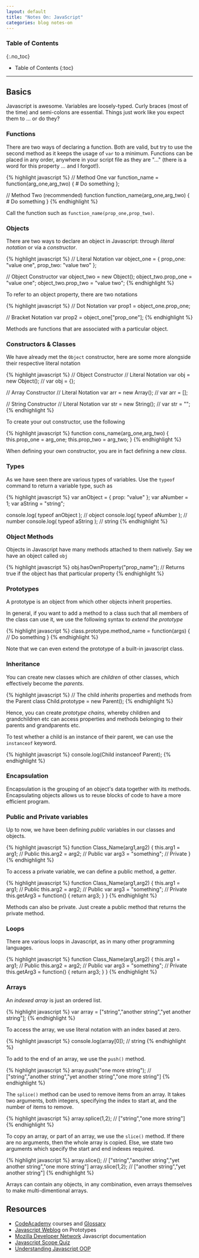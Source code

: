 ```yaml
---
layout: default 
title: "Notes On: JavaScript"
categories: blog notes-on
---
```


### Table of Contents
{:.no_toc}

* Table of Contents
{:toc}

---

## Basics
Javascript is awesome. Variables are loosely-typed. Curly braces (most of the time) and semi-colons are essential. Things just work like you expect them to ... or do they?

### Functions
There are two ways of declaring a function. Both are valid, but try to use the second method as it keeps the usage of `var` to a minimum. Functions can be placed in any order, anywhere in your script file as they are "..." (there is a word for this property ... and I forgot!).

{% highlight javascript %}
// Method One
var function_name = function(arg_one,arg_two) {
    # Do something
};

// Method Two (recommended)
function function_name(arg_one,arg_two) {
    # Do something
}
{% endhighlight %}

Call the function such as `function_name(prop_one,prop_two)`.

### Objects
There are two ways to declare an object in Javascript: through _literal notation_ or via a _constructor_.

{% highlight javascript %}
// Literal Notation
var object_one = {
    prop_one: "value one",
    prop_two: "value two"
};

// Object Constructor
var object_two = new Object();
    object_two.prop_one = "value one";
    object_two.prop_two = "value two";
{% endhighlight %}

To refer to an object property, there are two notations

{% highlight javascript %}
// Dot Notation
var prop1 = object_one.prop_one;

// Bracket Notation
var prop2 = object_one["prop_one"];
{% endhighlight %}

Methods are functions that are associated with a particular object.

### Constructors & Classes
We have already met the `Object` constructor, here are some more alongside their respective literal notation

{% highlight javascript %}
// Object Constructor    // Literal Notation
var obj = new Object();  // var obj = {};

// Array Constructor     // Literal Notation
var arr = new Array();   // var arr = [];

// String Constructor    // Literal Notation
var str = new String();  // var str = "";
{% endhighlight %}

To create your out constructor, use the following

{% highlight javascript %}
function cons_name(arg_one,arg_two) {
    this.prop_one = arg_one;
    this.prop_two = arg_two;
}
{% endhighlight %}

When defining your own constructor, you are in fact defining a new _class_.

### Types
As we have seen there are various types of variables. Use the `typeof` command to return a variable type, such as

{% highlight javascript %}
var anObject = { prop: "value" };
var aNumber  = 1;
var aString  = "string";

console.log( typeof anObject );  // object
console.log( typeof aNumber );   // number
console.log( typeof aString );   // string
{% endhighlight %}

### Object Methods
Objects in Javascript have many methods attached to them natively. Say we have an object called `obj`

{% highlight javascript %}
obj.hasOwnProperty("prop_name");  // Returns true if the object has that particular property
{% endhighlight %}

### Prototypes
A prototype is an object from which other objects inherit properties.

In general, if you want to add a method to a class such that all members of the class can use it, we use the following syntax to _extend the prototype_

{% highlight javascript %}
class.prototype.method_name = function(args) {
    // Do something
}
{% endhighlight %}

Note that we can even extend the prototype of a built-in javascript class.

### Inheritance
You can create new classes which are _children_ of other classes, which effectively become the _parents_.

{% highlight javascript %}
// The child _inherits_ properties and methods from the Parent class
Child.prototype = new Parent();
{% endhighlight %}

Hence, you can create _prototype chains_, whereby children and grandchildren etc can access properties and methods belonging to their parents and grandparents etc.

To test whether a child is an instance of their parent, we can use the `instanceof` keyword.

{% highlight javascript %}
console.log(Child instanceof Parent);
{% endhighlight %}

### Encapsulation
Encapsulation is the grouping of an object's data together with its methods. Encapsulating objects allows us to reuse blocks of code to have a more efficient program.

### Public and Private variables
Up to now, we have been defining _public_ variables in our classes and objects.

{% highlight javascript %}
function Class_Name(arg1,arg2) {
    this.arg1 = arg1;               // Public
    this.arg2 = arg2;               // Public
    var arg3 = "something";         // Private
}
{% endhighlight %}

To access a private variable, we can define a public method, a _getter_.

{% highlight javascript %}
function Class_Name(arg1,arg2) {
    this.arg1 = arg1;               // Public
    this.arg2 = arg2;               // Public
    var arg3 = "something";         // Private
    this.getArg3 = function() {
        return arg3;
    }
}
{% endhighlight %}

Methods can also be private. Just create a public method that returns the private method.

### Loops
There are various loops in Javascript, as in many other programming languages.

{% highlight javascript %}
function Class_Name(arg1,arg2) {
    this.arg1 = arg1;               // Public
    this.arg2 = arg2;               // Public
    var arg3 = "something";         // Private
    this.getArg3 = function() {
        return arg3;
    }
}
{% endhighlight %}

### Arrays
An _indexed array_ is just an ordered list.

{% highlight javascript %}
var array = ["string","another string","yet another string"];
{% endhighlight %}

To access the array, we use literal notation with an index based at zero.

{% highlight javascript %}
console.log(array[0]);  // string
{% endhighlight %}

To add to the end of an array, we use the `push()` method.

{% highlight javascript %}
array.push("one more string");  // ["string","another string","yet another string","one more string"]
{% endhighlight %}

The `splice()` method can be used to remove items from an array. It takes two arguments, both integers, specifying the index to start at, and the number of items to remove.

{% highlight javascript %}
array.splice(1,2);  // ["string","one more string"]
{% endhighlight %}

To copy an array, or part of an array, we use the `slice()` method. If there are no arguments, then the whole array is copied. Else, we state two arguments which specify the start and end indexes required.

{% highlight javascript %}
array.slice();     // ["string","another string","yet another string","one more string"]
array.slice(1,2);  // ["another string","yet another string"]
{% endhighlight %}

Arrays can contain any objects, in any combination, even arrays themselves to make multi-dimentional arrays.

<!-- ## Web Development -->

<!-- ### DOM Scripting -->

## Resources

- [CodeAcademy](http://www.codecademy.com/) courses and [Glossary](http://www.codecademy.com/glossary/javascript)
- [Javascript Weblog](http://javascriptweblog.wordpress.com/2010/06/07/understanding-javascript-prototypes/) on Prototypes
- [Mozilla Developer Network](https://developer.mozilla.org/en-US/docs/JavaScript) Javascript documentation
- [Javascript Scope Quiz](http://madebyknight.com/javascript-scope/)
- [Understanding Javascript OOP](http://killdream.github.com/blog/2011/10/understanding-javascript-oop/)
